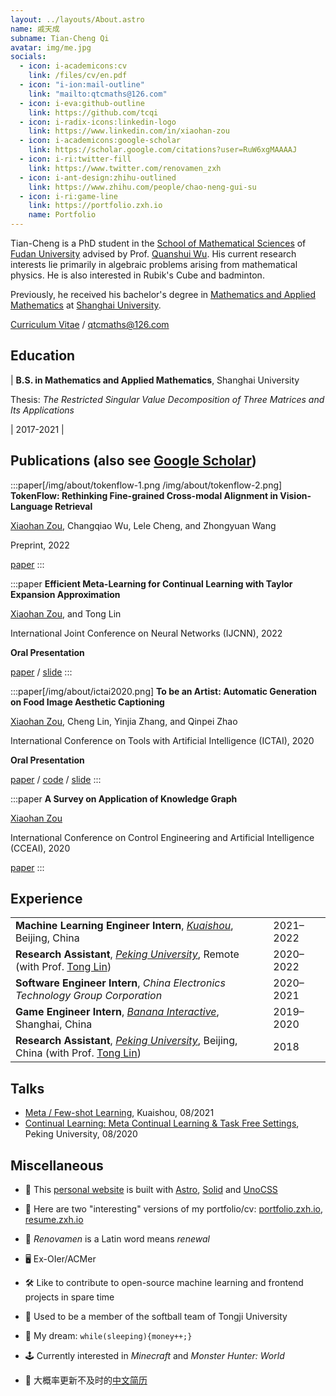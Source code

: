 ```yaml
---
layout: ../layouts/About.astro
name: 戚天成
subname: Tian-Cheng Qi
avatar: img/me.jpg
socials:
  - icon: i-academicons:cv
    link: /files/cv/en.pdf
  - icon: "i-ion:mail-outline"
    link: "mailto:qtcmaths@126.com"
  - icon: i-eva:github-outline
    link: https://github.com/tcqi
  - icon: i-radix-icons:linkedin-logo
    link: https://www.linkedin.com/in/xiaohan-zou
  - icon: i-academicons:google-scholar
    link: https://scholar.google.com/citations?user=RuW6xgMAAAAJ
  - icon: i-ri:twitter-fill
    link: https://www.twitter.com/renovamen_zxh
  - icon: i-ant-design:zhihu-outlined
    link: https://www.zhihu.com/people/chao-neng-gui-su
  - icon: i-ri:game-line
    link: https://portfolio.zxh.io
    name: Portfolio
---
```


Tian-Cheng is a PhD student in the [School of Mathematical Sciences](https://math.fudan.edu.cn/) of [Fudan University](https://www.fudan.edu.cn/) advised by Prof. [Quanshui Wu](https://math.fudan.edu.cn/fa/05/c30607a326149/page.htm). His current research interests lie primarily in algebraic problems arising from mathematical physics. He is also interested in Rubik's Cube and badminton.

Previously, he received his bachelor's degree in [Mathematics and Applied Mathematics](http://math.shu.edu.cn/) at [Shanghai University](https://www.shu.edu.cn/). 

[Curriculum Vitae](/files/cv/en.pdf) / qtcmaths@126.com


## Education

| **B.S. in Mathematics and Applied Mathematics**, Shanghai University <p>Thesis: _The Restricted Singular Value Decomposition of Three Matrices and Its Applications_</p> | 2017-2021 |


## Publications <span text-base>(also see <a href="https://scholar.google.com/citations?user=RuW6xgMAAAAJ" target="_blank" rel="noopener noreferrer">Google Scholar</a>)</span>

:::paper[/img/about/tokenflow-1.png /img/about/tokenflow-2.png]
**TokenFlow: Rethinking Fine-grained Cross-modal Alignment in Vision-Language Retrieval**

<u>Xiaohan Zou</u>, Changqiao Wu, Lele Cheng, and Zhongyuan Wang

Preprint, 2022

[paper](/files/papers/CA2-2023.pdf)
:::

:::paper
**Efficient Meta-Learning for Continual Learning with Taylor Expansion Approximation**

<u>Xiaohan Zou</u>, and Tong Lin

International Joint Conference on Neural Networks (IJCNN), 2022

**Oral Presentation**

[paper](https://arxiv.org/abs/2210.00713) / [slide](/files/papers/ijcnn2022/slide.pdf)
:::

:::paper[/img/about/ictai2020.png]
**To be an Artist: Automatic Generation on Food Image Aesthetic Captioning**

<u>Xiaohan Zou</u>, Cheng Lin, Yinjia Zhang, and Qinpei Zhao

International Conference on Tools with Artificial Intelligence (ICTAI), 2020

**Oral Presentation**

[paper](https://ieeexplore.ieee.org/document/9288208) / [code](https://github.com/Renovamen/Food-IAC) / [slide](/files/papers/ictai2020/slide.pdf)
:::

:::paper
**A Survey on Application of Knowledge Graph**

<u>Xiaohan Zou</u>

International Conference on Control Engineering and Artificial Intelligence (CCEAI), 2020

[paper](https://iopscience.iop.org/article/10.1088/1742-6596/1487/1/012016/pdf)
:::


## Experience

|                                                                                                                                                             |           |
| ----------------------------------------------------------------------------------------------------------------------------------------------------------- | --------- |
| **Machine Learning Engineer Intern**, _[Kuaishou](https://www.kuaishou.com/en)_, Beijing, China                                                             | 2021–2022 |
| **Research Assistant**, _[Peking University](https://english.pku.edu.cn/)_, Remote (with Prof. [Tong Lin](http://www.cis.pku.edu.cn/jzyg/szdw/lt.htm)) | 2020–2022 |
| **Software Engineer Intern**, _China Electronics Technology Group Corporation_                                                                              | 2020–2021 |
| **Game Engineer Intern**, _[Banana Interactive](https://banana.games/)_, Shanghai, China                                                                    | 2019–2020 |
| **Research Assistant**, _[Peking University](https://english.pku.edu.cn/)_, Beijing, China (with Prof. [Tong Lin](http://www.cis.pku.edu.cn/jzyg/szdw/lt.htm)) | 2018      |


## Talks

- [Meta / Few-shot Learning](/files/talks/2021-08-meta-learning.pdf), Kuaishou, 08/2021
- [Continual Learning: Meta Continual Learning & Task Free Settings](/files/talks/2020-08-continual-learning.pdf), Peking University, 08/2020


## Miscellaneous

- 🚀 This [personal website](https://github.com/Renovamen/renovamen.github.io) is built with [Astro](https://astro.build/), [Solid](https://www.solidjs.com/) and [UnoCSS](https://github.com/antfu/unocss)

- 🧐 Here are two "interesting" versions of my portfolio/cv: [portfolio.zxh.io](https://portfolio.zxh.io/), [resume.zxh.io](https://resume.zxh.io/)

- 🎃 _Renovamen_ is a Latin word means _renewal_

- 🖥 Ex-OIer/ACMer

- 🛠 Like to contribute to open-source machine learning and frontend projects in spare time

- 🥎 Used to be a member of the softball team of Tongji University

- 🌭 My dream: `while(sleeping){money++;}`

- 🕹️ Currently interested in *Minecraft* and *Monster Hunter: World*

- 📜 大概率更新不及时的[中文简历](/files/cv/cn.pdf)

